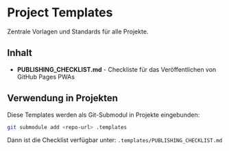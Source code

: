 # Project Templates

Zentrale Vorlagen und Standards für alle Projekte.

## Inhalt

- **PUBLISHING_CHECKLIST.md** - Checkliste für das Veröffentlichen von GitHub Pages PWAs

## Verwendung in Projekten

Diese Templates werden als Git-Submodul in Projekte eingebunden:

```bash
git submodule add <repo-url> .templates
```

Dann ist die Checklist verfügbar unter: `.templates/PUBLISHING_CHECKLIST.md`

